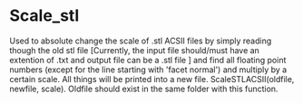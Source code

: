 # Scale_stl

Used to absolute change the scale of .stl ACSII files
by simply reading though the old stl file [Currently, the input file should/must have an extention of .txt and output file can be a .stl file ] and find all floating point numbers (except for the line starting with 'facet normal')
and multiply by a certain scale.
All things will be printed into a new file.
ScaleSTLACSII(oldfile, newfile, scale).
Oldfile should exist in the same folder with this function.



